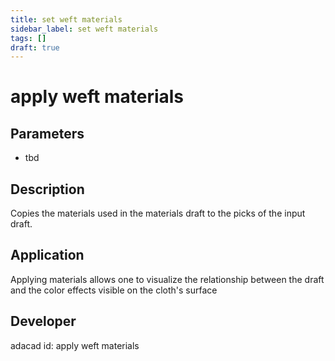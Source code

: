 ```yaml
---
title: set weft materials
sidebar_label: set weft materials
tags: []
draft: true
---
```

# apply weft materials
<!--![file](./img/apply weft materials.png)-->
## Parameters
- tbd
## Description
Copies the materials used in the materials draft to the picks of the input draft.
## Application
Applying materials allows one to visualize the relationship between the draft and the color effects visible on the cloth's surface
## Developer
adacad id: apply weft materials
